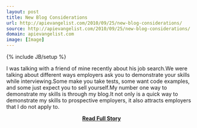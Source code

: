 ```yaml
---
layout: post
title: New Blog Considerations
url: http://apievangelist.com/2010/09/25/new-blog-considerations/
source: http://apievangelist.com/2010/09/25/new-blog-considerations/
domain: apievangelist.com
image: [Image]
---
```

{% include JB/setup %}<p>I was talking with a friend of mine recently about his job search.We were talking about different ways employers ask you to demonstrate your skills while interviewing.Some make you take tests, some want code examples, and some just expect you to sell yourself.My number one way to demonstrate my skills is through my blog.It not only is a quick way to demonstrate my skills to prospective employers, it also attracts employers that I do not apply to.</p>
<center><p><a href="http://apievangelist.com/2010/09/25/new-blog-considerations/" style='padding:25px; font-sze:18px; font-weight: bold;'>Read Full Story</a></p></center>
